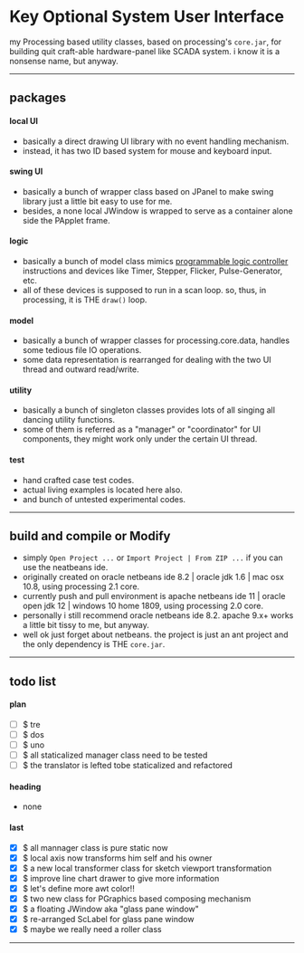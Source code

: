 Key Optional System User Interface
===
my Processing based utility classes, based on processing's `core.jar`, 
for building quit craft-able hardware-panel like SCADA system.
i know it is a nonsense name, but anyway. 

---
## packages

#### local UI
- basically a direct drawing UI library with no event handling mechanism.
- instead, it has two ID based system for mouse and keyboard input.

#### swing UI
- basically a bunch of wrapper class based on JPanel
  to make swing library just a little bit easy to use for me. 
- besides, a none local JWindow is wrapped
  to serve as a container alone side the PApplet frame. 

#### logic
- basically a bunch of model class mimics
  [programmable logic controller](https://en.wikipedia.org/wiki/Programmable_logic_controller) 
  instructions and devices like Timer, Stepper, Flicker, Pulse-Generator, etc. 
- all of these devices is supposed to run in a scan loop.
  so, thus, in processing, it is THE `draw()` loop. 

#### model
- basically a bunch of wrapper classes for processing.core.data, 
  handles some tedious file IO operations.
- some data representation is rearranged for dealing with the two UI thread 
  and outward read/write.

#### utility
- basically a bunch of singleton classes provides
  lots of all singing all dancing utility functions. 
- some of them is referred as a "manager" or "coordinator" for UI components,
  they might work only under the certain UI thread.

#### test
- hand crafted case test codes.
- actual living examples is located here also.
- and bunch of untested experimental codes.

---
## build and compile or Modify
- simply `Open Project ...` or `Import Project | From ZIP ...` 
  if you can use the neatbeans ide.
- originally created on oracle netbeans ide 8.2
   | oracle jdk 1.6 | mac osx 10.8,
  using processing 2.1 core. 
- currently push and pull environment is apache netbeans ide 11
   | oracle open jdk 12 | windows 10 home 1809,
  using processing 2.0 core. 
- personally i still recommend oracle netbeans ide 8.2.
  apache 9.x+ works a little bit tissy to me, but anyway.
- well ok just forget about netbeans.
  the project is just an ant project and the only dependency is THE `core.jar`.

---
## todo list

#### plan 

- [ ] $ tre
- [ ] $ dos
- [ ] $ uno
- [ ] $ all staticalized manager class need to be tested
- [ ] $ the translator is lefted tobe staticalized and refactored

#### heading

- none

#### last

- [x] $ all mannager class is pure static now
- [x] $ local axis now transforms him self and his owner
- [x] $ a new local transformer class for sketch viewport transformation
- [x] $ improve line chart drawer to give more information
- [x] $ let's define more awt color!!
- [x] $ two new class for PGraphics based composing mechanism
- [x] $ a floating JWindow aka "glass pane window"
- [x] $ re-arranged ScLabel for glass pane window
- [x] $ maybe we really need a roller class

<hr><!--EOF-->
